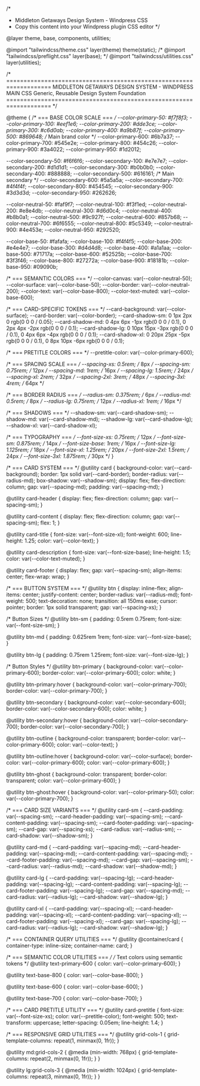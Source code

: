 /* 
 * Middleton Getaways Design System - Windpress CSS
 * Copy this content into your Windpress plugin CSS editor
 */

@layer theme, base, components, utilities;

@import "tailwindcss/theme.css" layer(theme) theme(static);
/* @import "tailwindcss/preflight.css" layer(base); */
@import "tailwindcss/utilities.css" layer(utilities);

/* ===================================================================
   MIDDLETON GETAWAYS DESIGN SYSTEM - WINDPRESS MAIN CSS
   Generic, Reusable Design System Foundation
   =================================================================== */

@theme {
  /* === BASE COLOR SCALE === */
  --color-primary-50: #f7f8f3;
  --color-primary-100: #eef1e6;
  --color-primary-200: #dde3ce;
  --color-primary-300: #c6d0ab;
  --color-primary-400: #a9b87f;
  --color-primary-500: #869648;  /* Main brand color */
  --color-primary-600: #6b7a37;
  --color-primary-700: #545e2e;
  --color-primary-800: #454c26;
  --color-primary-900: #3a4022;
  --color-primary-950: #1d2012;

  --color-secondary-50: #f6f6f6;
  --color-secondary-100: #e7e7e7;
  --color-secondary-200: #d1d1d1;
  --color-secondary-300: #b0b0b0;
  --color-secondary-400: #888888;
  --color-secondary-500: #616161;  /* Main secondary */
  --color-secondary-600: #5a5a5a;
  --color-secondary-700: #4f4f4f;
  --color-secondary-800: #454545;
  --color-secondary-900: #3d3d3d;
  --color-secondary-950: #262626;

  --color-neutral-50: #faf9f7;
  --color-neutral-100: #f3f1ed;
  --color-neutral-200: #e8e4db;
  --color-neutral-300: #d6d0c4;
  --color-neutral-400: #b8b0a1;
  --color-neutral-500: #9c927f;
  --color-neutral-600: #857b68;
  --color-neutral-700: #6f6555;
  --color-neutral-800: #5c5349;
  --color-neutral-900: #4e453e;
  --color-neutral-950: #292520;

  --color-base-50: #fafafa;
  --color-base-100: #f4f4f5;
  --color-base-200: #e4e4e7;
  --color-base-300: #d4d4d8;
  --color-base-400: #a1a1aa;
  --color-base-500: #71717a;
  --color-base-600: #52525b;
  --color-base-700: #3f3f46;
  --color-base-800: #27272a;
  --color-base-900: #18181b;
  --color-base-950: #09090b;

  /* === SEMANTIC COLORS === */
  --color-canvas: var(--color-neutral-50);
  --color-surface: var(--color-base-50);
  --color-border: var(--color-neutral-200);
  --color-text: var(--color-base-800);
  --color-text-muted: var(--color-base-600);

  /* === CARD-SPECIFIC TOKENS === */
  --card-background: var(--color-surface);
  --card-border: var(--color-border);
  --card-shadow-sm: 0 1px 2px 0 rgb(0 0 0 / 0.05);
  --card-shadow-md: 0 4px 6px -1px rgb(0 0 0 / 0.1), 0 2px 4px -2px rgb(0 0 0 / 0.1);
  --card-shadow-lg: 0 10px 15px -3px rgb(0 0 0 / 0.1), 0 4px 6px -4px rgb(0 0 0 / 0.1);
  --card-shadow-xl: 0 20px 25px -5px rgb(0 0 0 / 0.1), 0 8px 10px -6px rgb(0 0 0 / 0.1);

  /* === PRETITLE COLORS === */
  --pretitle-color: var(--color-primary-600);

  /* === SPACING SCALE === */
  --spacing-xs: 0.5rem;    /* 8px */
  --spacing-sm: 0.75rem;   /* 12px */
  --spacing-md: 1rem;      /* 16px */
  --spacing-lg: 1.5rem;    /* 24px */
  --spacing-xl: 2rem;      /* 32px */
  --spacing-2xl: 3rem;     /* 48px */
  --spacing-3xl: 4rem;     /* 64px */

  /* === BORDER RADIUS === */
  --radius-sm: 0.375rem;   /* 6px */
  --radius-md: 0.5rem;     /* 8px */
  --radius-lg: 0.75rem;    /* 12px */
  --radius-xl: 1rem;       /* 16px */

  /* === SHADOWS === */
  --shadow-sm: var(--card-shadow-sm);
  --shadow-md: var(--card-shadow-md);
  --shadow-lg: var(--card-shadow-lg);
  --shadow-xl: var(--card-shadow-xl);

  /* === TYPOGRAPHY === */
  --font-size-xs: 0.75rem;     /* 12px */
  --font-size-sm: 0.875rem;    /* 14px */
  --font-size-base: 1rem;      /* 16px */
  --font-size-lg: 1.125rem;    /* 18px */
  --font-size-xl: 1.25rem;     /* 20px */
  --font-size-2xl: 1.5rem;     /* 24px */
  --font-size-3xl: 1.875rem;   /* 30px */
}

/* === CARD SYSTEM === */
@utility card {
  background-color: var(--card-background);
  border: 1px solid var(--card-border);
  border-radius: var(--radius-md);
  box-shadow: var(--shadow-sm);
  display: flex;
  flex-direction: column;
  gap: var(--spacing-md);
  padding: var(--spacing-md);
}

@utility card-header {
  display: flex;
  flex-direction: column;
  gap: var(--spacing-sm);
}

@utility card-content {
  display: flex;
  flex-direction: column;
  gap: var(--spacing-sm);
  flex: 1;
}

@utility card-title {
  font-size: var(--font-size-xl);
  font-weight: 600;
  line-height: 1.25;
  color: var(--color-text);
}

@utility card-description {
  font-size: var(--font-size-base);
  line-height: 1.5;
  color: var(--color-text-muted);
}

@utility card-footer {
  display: flex;
  gap: var(--spacing-sm);
  align-items: center;
  flex-wrap: wrap;
}

/* === BUTTON SYSTEM === */
@utility btn {
  display: inline-flex;
  align-items: center;
  justify-content: center;
  border-radius: var(--radius-md);
  font-weight: 500;
  text-decoration: none;
  transition: all 150ms ease;
  cursor: pointer;
  border: 1px solid transparent;
  gap: var(--spacing-xs);
}

/* Button Sizes */
@utility btn-sm {
  padding: 0.5rem 0.75rem;
  font-size: var(--font-size-sm);
}

@utility btn-md {
  padding: 0.625rem 1rem;
  font-size: var(--font-size-base);
}

@utility btn-lg {
  padding: 0.75rem 1.25rem;
  font-size: var(--font-size-lg);
}

/* Button Styles */
@utility btn-primary {
  background-color: var(--color-primary-600);
  border-color: var(--color-primary-600);
  color: white;
}

@utility btn-primary:hover {
  background-color: var(--color-primary-700);
  border-color: var(--color-primary-700);
}

@utility btn-secondary {
  background-color: var(--color-secondary-600);
  border-color: var(--color-secondary-600);
  color: white;
}

@utility btn-secondary:hover {
  background-color: var(--color-secondary-700);
  border-color: var(--color-secondary-700);
}

@utility btn-outline {
  background-color: transparent;
  border-color: var(--color-primary-600);
  color: var(--color-text);
}

@utility btn-outline:hover {
  background-color: var(--color-surface);
  border-color: var(--color-primary-600);
  color: var(--color-primary-600);
}

@utility btn-ghost {
  background-color: transparent;
  border-color: transparent;
  color: var(--color-primary-600);
}

@utility btn-ghost:hover {
  background-color: var(--color-primary-50);
  color: var(--color-primary-700);
}

/* === CARD SIZE VARIANTS === */
@utility card-sm {
  --card-padding: var(--spacing-sm);
  --card-header-padding: var(--spacing-sm);
  --card-content-padding: var(--spacing-sm);
  --card-footer-padding: var(--spacing-sm);
  --card-gap: var(--spacing-xs);
  --card-radius: var(--radius-sm);
  --card-shadow: var(--shadow-sm);
}

@utility card-md {
  --card-padding: var(--spacing-md);
  --card-header-padding: var(--spacing-md);
  --card-content-padding: var(--spacing-md);
  --card-footer-padding: var(--spacing-md);
  --card-gap: var(--spacing-sm);
  --card-radius: var(--radius-md);
  --card-shadow: var(--shadow-md);
}

@utility card-lg {
  --card-padding: var(--spacing-lg);
  --card-header-padding: var(--spacing-lg);
  --card-content-padding: var(--spacing-lg);
  --card-footer-padding: var(--spacing-lg);
  --card-gap: var(--spacing-md);
  --card-radius: var(--radius-lg);
  --card-shadow: var(--shadow-lg);
}

@utility card-xl {
  --card-padding: var(--spacing-xl);
  --card-header-padding: var(--spacing-xl);
  --card-content-padding: var(--spacing-xl);
  --card-footer-padding: var(--spacing-xl);
  --card-gap: var(--spacing-lg);
  --card-radius: var(--radius-lg);
  --card-shadow: var(--shadow-lg);
}

/* === CONTAINER QUERY UTILITIES === */
@utility \@container\/card {
  container-type: inline-size;
  container-name: card;
}

/* === SEMANTIC COLOR UTILITIES === */
/* Text colors using semantic tokens */
@utility text-primary-600 {
  color: var(--color-primary-600);
}

@utility text-base-800 {
  color: var(--color-base-800);
}

@utility text-base-600 {
  color: var(--color-base-600);
}

@utility text-base-700 {
  color: var(--color-base-700);
}

/* === CARD PRETITLE UTILITY === */
@utility card-pretitle {
  font-size: var(--font-size-xs);
  color: var(--pretitle-color);
  font-weight: 500;
  text-transform: uppercase;
  letter-spacing: 0.05em;
  line-height: 1.4;
}

/* === RESPONSIVE GRID UTILITIES === */
@utility grid-cols-1 {
  grid-template-columns: repeat(1, minmax(0, 1fr));
}

@utility md\:grid-cols-2 {
  @media (min-width: 768px) {
    grid-template-columns: repeat(2, minmax(0, 1fr));
  }
}

@utility lg\:grid-cols-3 {
  @media (min-width: 1024px) {
    grid-template-columns: repeat(3, minmax(0, 1fr));
  }
}
